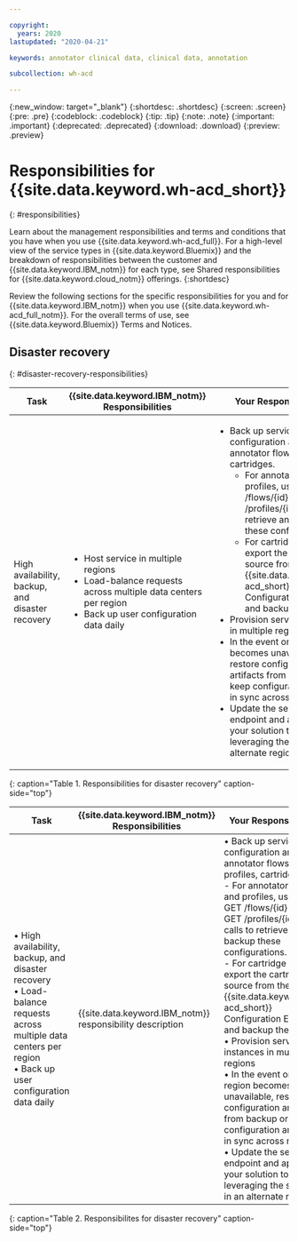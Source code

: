```yaml
---

copyright:
  years: 2020
lastupdated: "2020-04-21"

keywords: annotator clinical data, clinical data, annotation

subcollection: wh-acd

---
```


{:new_window: target="_blank"}
{:shortdesc: .shortdesc}
{:screen: .screen}
{:pre: .pre}
{:codeblock: .codeblock}
{:tip: .tip}
{:note: .note}
{:important: .important}
{:deprecated: .deprecated}
{:download: .download}
{:preview: .preview}

# Responsibilities for {{site.data.keyword.wh-acd_short}}
{: #responsibilities}

Learn about the management responsibilities and terms and conditions that you have when you use {{site.data.keyword.wh-acd_full}}. For a high-level view of the service types in {{site.data.keyword.Bluemix}} and the breakdown of responsibilities between the customer and {{site.data.keyword.IBM_notm}} for each type, see Shared responsibilities for {{site.data.keyword.cloud_notm}} offerings.
{:shortdesc}

Review the following sections for the specific responsibilities for you and for {{site.data.keyword.IBM_notm}} when you use {{site.data.keyword.wh-acd_full_notm}}. For the overall terms of use, see {{site.data.keyword.Bluemix}} Terms and Notices.

## Disaster recovery
{: #disaster-recovery-responsibilities}

<table>
  <thead>
    <th>Task</th>
    <th>{{site.data.keyword.IBM_notm}} Responsibilities</th>
    <th>Your Responsibilities</th>
  </thead>
  <tbody>
    <tr>
      <td>High availability, backup, and disaster recovery</td>
      <td>
        <ul>
          <li>
            Host service in multiple regions
          </li>
          <li>
            Load-balance requests across multiple data centers per region
          </li>
          <li>
            Back up user configuration data daily
          </li>
        </ul>
      </td>
      <td>
        <ul>
          <li>
            Back up service configuration artifacts: annotator flows, profiles, cartridges.
            <ul>
              <li>
                For annotator flows and profiles, use the GET /flows/{id} and GET /profiles/{id} API calls to retrieve and backup these configurations.
              </li>
              <li>
                For cartridge artifacts, export the cartridge source from the {{site.data.keyword.wh-acd_short}} Configuration Editor and backup the files.
              </li>
            </ul>
          </li>
          <li>
            Provision service instances in multiple regions
          </li>
          <li>
            In the event one region becomes unavailable, restore configuration artifacts from backup or keep configuration artifacts in sync across regions
          </li>
          <li>
            Update the service endpoint and api key in your solution to begin leveraging the service in an alternate region
          </li>
        </ul>
      </td>
    </tr>
  </tbody>
</table>{: caption="Table 1. Responsibilities for disaster recovery" caption-side="top"}

| Task | {{site.data.keyword.IBM_notm}} Responsibilities | Your Responsibilities |
|----------|-----------------------|--------|
| • High availability, backup, and disaster recovery<br/>• Load-balance requests across multiple data centers per region<br/>• Back up user configuration data daily| {{site.data.keyword.IBM_notm}} responsibility description  | • Back up service configuration artifacts: annotator flows, profiles, cartridges.<br/>- For annotator flows and profiles, use the GET /flows/{id} and GET /profiles/{id} API calls to retrieve and backup these configurations.<br/>- For cartridge artifacts, export the cartridge source from the {{site.data.keyword.wh-acd_short}} Configuration Editor and backup the files.<br/>• Provision service instances in multiple regions<br/>• In the event one region becomes unavailable, restore configuration artifacts from backup or keep configuration artifacts in sync across regions<br/>• Update the service endpoint and api key in your solution to begin leveraging the service in an alternate region |
{: caption="Table 2. Responsibilites for disaster recovery" caption-side="top"}
